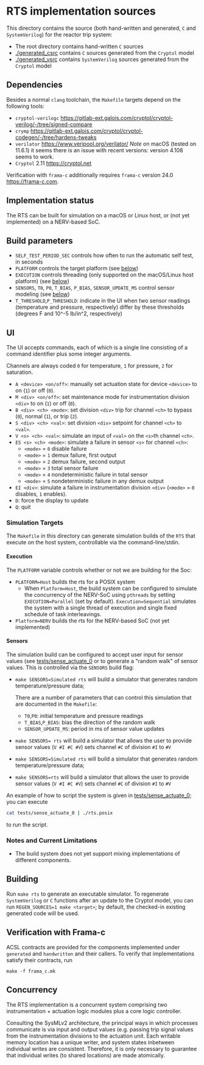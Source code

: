 # RTS implementation sources

This directory contains the source (both hand-written and generated, `C` and
`SystemVerilog`) for the reactor trip system:

- The root directory contains hand-written `C` sources
- [./generated_csrc](./generated_csrc) contains `C` sources generated from the `Cryptol` model
- [./generated_vsrc](./generated_vsrc) contains `SystemVerilog` sources generated from the `Cryptol` model

## Dependencies

Besides a normal `clang` toolchain, the `Makefile` targets depend on the following tools:

- `cryptol-verilogc`
  <https://gitlab-ext.galois.com/cryptol/cryptol-verilog/-/tree/signed-compare>
- `crymp` <https://gitlab-ext.galois.com/cryptol/cryptol-codegen/-/tree/hardens-tweaks> 
- `verilator` <https://www.veripool.org/verilator/> *Note* on macOS (tested on
  11.6.1) it seems there is an issue with recent versions: version 4.108 seems
  to work.
- `Cryptol` 2.11 <https://cryptol.net>
  
Verification with `frama-c` additionally requires `frama-c` version 24.0
<https://frama-c.com>.

## Implementation status

The RTS can be built for simulation on a macOS or Linux host, or (not yet
implemented) on a NERV-based SoC.

## Build parameters

- `SELF_TEST_PERIOD_SEC` controls how often to run the automatic self test, in seconds
- `PLATFORM` controls the target platform (see [below](#execution))
- `EXECUTION` controls threading (only supported on the macOS/Linux host platform) (see [below](#execution))
- `SENSORS`, `T0`, `P0`, `T_BIAS`, `P_BIAS`, `SENSOR_UPDATE_MS` control sensor modeling (see [below](#sensors))
- `T_THRESHOLD`,`P_THRESHOLD`: indicate in the UI when two sensor readings
  (temperature and pressure, respectively) differ by these thresholds (degrees F
  and 10^-5 lb/in^2, respectively)
  
## UI

The UI accepts commands, each of which is a single line consisting of a command
identifier plus some integer arguments.

Channels are always coded `0` for temperature, `1` for pressure, `2` for saturation.

- `A <device> <on/off>`: manually set actuation state for device `<device>` to on (`1`) or off (`0`).
- `M <div> <on/off>`: set maintenance mode for instrumentation division `<div>` to on (`1`) or off (`0`).
- `B <div> <ch> <mode>`: set division `<div>` trip for channel `<ch>` to bypass (`0`), normal (`1`), or trip (`2`).
- `S <div> <ch> <val>`: set division `<div>` setpoint for channel `<ch>` to `<val>`.
- `V <s> <ch> <val>`: simulate an input of `<val>` on the `<s>`th channel `<ch>`.
- `ES <s> <ch> <mode>`: simulate a failure in sensor `<s>` for channel `<ch>`:
  * `<mode>` = `0` disable failure
  * `<mode>` = `1` demux failure, first output
  * `<mode>` = `2` demux failure, second output
  * `<mode>` = `3` total sensor failure
  * `<mode>` = `4` nondeterministic failure in total sensor
  * `<mode>` = `5` nondeterministic failure in any demux output
- `EI <div>`: simulate a failure in instrumentation division `<div>` (`<mode>` = `0` disables, `1` enables).
- `D`: force the display to update
- `Q`: quit

### Simulation Targets

The `Makefile` in this directory can generate simulation builds of the `RTS`
that execute on the host system, controllable via the command-line/stdin. 

#### Execution

The `PLATFORM` variable controls whether or not we are building for the Soc:

- `PLATFORM=Host` builds the rts for a POSIX system
  * When `Platform=Host`, the build system can be configured to simulate the concurrency of the
    NERV-SoC using `pthreads` by setting `EXECUTION=Parallel` (set by default). `Execution=Sequential` 
    simulates the system with a single thread of execution and single fixed schedule of task interleavings.
- `Platform=NERV` builds the rts for the NERV-based SoC (not yet implemented)


#### Sensors

The simulation build can be configured to accept user input for sensor values
(see [tests/sense_actuate_0](tests/sense_actuate_0) or to generate a "random walk" of sensor values.
This is controlled via the `SENSORS` build flag:

- `make SENSORS=Simulated rts` will build a simulator that generates random
  temperature/pressure data;

  There are a number of parameters that can control this simulation that are
  documented in the `Makefile`:
  
  - `T0`,`P0`: initial temperature and pressure readings
  - `T_BIAS`,`P_BIAS`: bias the direction of the random walk
  - `SENSOR_UPDATE_MS`: period in ms of sensor value updates

- `make SENSORS= rts` will build a simulator that allows the user to provide
  sensor values (`V #I #C #V`) sets channel `#C` of division `#I` to `#V`

- `make SENSORS=Simulated rts` will build a simulator that generates
  random temperature/pressure data;
- `make SENSORS=rts` will build a simulator that allows the user to
  provide sensor values (`V #I #C #V`) sets channel `#C` of division
  `#I` to `#V`

An example of how to script the system is given in
[tests/sense_actuate_0](tests/sense_actuate_0); you can execute

``` sh
cat tests/sense_actuate_0 | ./rts.posix
```

to run the script.

### Notes and Current Limitations

- The build system does not yet support mixing implementations of
  different components.

## Building

Run `make rts` to generate an executable simulator. To regenerate
`SystemVerilog` or `C` functions after an update to the Cryptol model, you can
run `REGEN_SOURCES=1 make <target>`; by default, the checked-in existing
generated code will be used.

## Verification with Frama-c 

ACSL contracts are provided for the components implemented under `generated` and
`handwritten` and their callers. To verify that implementations satisfy their contracts, run

`make -f frama_c.mk`

## Concurrency

The RTS implementation is a concurrent system comprising two instrumentation +
actuation logic modules plus a core logic controller.

Consulting the SysMLv2 architecture, the principal ways in which processes
communicate is via input and output values (e.g. passing trip signal values from
the instrumentation divisions to the actuation unit. Each writable memory
location has a unique writer, and system states inbetween individual writes are
consistent. Therefore, it is only necessary to guarantee that individual writes
(to shared locations) are made atomically.
